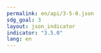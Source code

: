 ```yaml
---
permalink: en/api/3-5-0.json
sdg_goal: 3
layout: json_indicator
indicator: "3.5.0"
lang: en
---
```

